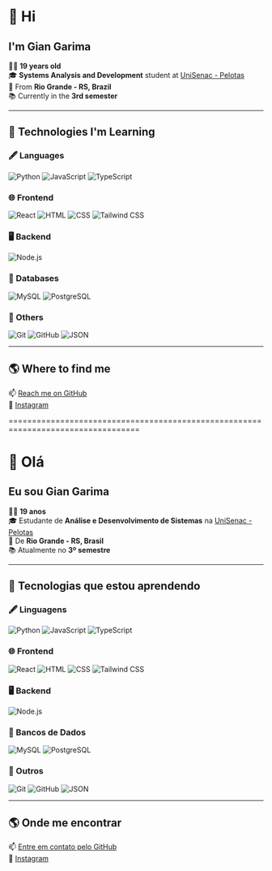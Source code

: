 # 👋 Hi

## I'm Gian Garima

🧑‍💻 **19 years old**  
🎓 **Systems Analysis and Development** student at [UniSenac - Pelotas](https://www.senacrs.com.br/unidade/19)  
📍 From **Rio Grande - RS, Brazil**  
📚 Currently in the **3rd semester**  

---

## 🚀 Technologies I'm Learning

### 🖋️ Languages
![Python](https://skillicons.dev/icons?i=python)
![JavaScript](https://skillicons.dev/icons?i=js)
![TypeScript](https://skillicons.dev/icons?i=ts)

### 🌐 Frontend
![React](https://skillicons.dev/icons?i=react)
![HTML](https://skillicons.dev/icons?i=html)
![CSS](https://skillicons.dev/icons?i=css)
![Tailwind CSS](https://skillicons.dev/icons?i=tailwind)

### 🖥️ Backend
![Node.js](https://skillicons.dev/icons?i=nodejs)

### 💾 Databases
![MySQL](https://skillicons.dev/icons?i=mysql)
![PostgreSQL](https://skillicons.dev/icons?i=postgres)

### 🔧 Others
![Git](https://skillicons.dev/icons?i=git)
![GitHub](https://skillicons.dev/icons?i=github)
![JSON](https://skillicons.dev/icons?i=json)

---

## 🌎 Where to find me

📫 [Reach me on GitHub](https://github.com/GianG-17)  
📸 [Instagram](https://www.instagram.com/giangarima_17)


==================================================================================

# 👋 Olá

## Eu sou Gian Garima

🧑‍💻 **19 anos**  
🎓 Estudante de **Análise e Desenvolvimento de Sistemas** na [UniSenac - Pelotas](https://www.senacrs.com.br/unidade/19)  
📍 De **Rio Grande - RS, Brasil**  
📚 Atualmente no **3º semestre**  

---

## 🚀 Tecnologias que estou aprendendo

### 🖋️ Linguagens
![Python](https://skillicons.dev/icons?i=python)
![JavaScript](https://skillicons.dev/icons?i=js)
![TypeScript](https://skillicons.dev/icons?i=ts)

### 🌐 Frontend
![React](https://skillicons.dev/icons?i=react)
![HTML](https://skillicons.dev/icons?i=html)
![CSS](https://skillicons.dev/icons?i=css)
![Tailwind CSS](https://skillicons.dev/icons?i=tailwind)

### 🖥️ Backend
![Node.js](https://skillicons.dev/icons?i=nodejs)

### 💾 Bancos de Dados
![MySQL](https://skillicons.dev/icons?i=mysql)
![PostgreSQL](https://skillicons.dev/icons?i=postgres)

### 🔧 Outros
![Git](https://skillicons.dev/icons?i=git)
![GitHub](https://skillicons.dev/icons?i=github)
![JSON](https://skillicons.dev/icons?i=json)

---

## 🌎 Onde me encontrar

📫 [Entre em contato pelo GitHub](https://github.com/GianG-17)  
📸 [Instagram](https://www.instagram.com/giangarima_17)
